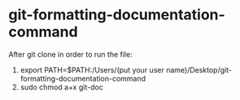 # git-formatting-documentation-command

After git clone in order to run the file:

1) export PATH=$PATH:/Users/(put your user name)/Desktop/git-formatting-documentation-command
2) sudo chmod a+x git-doc
